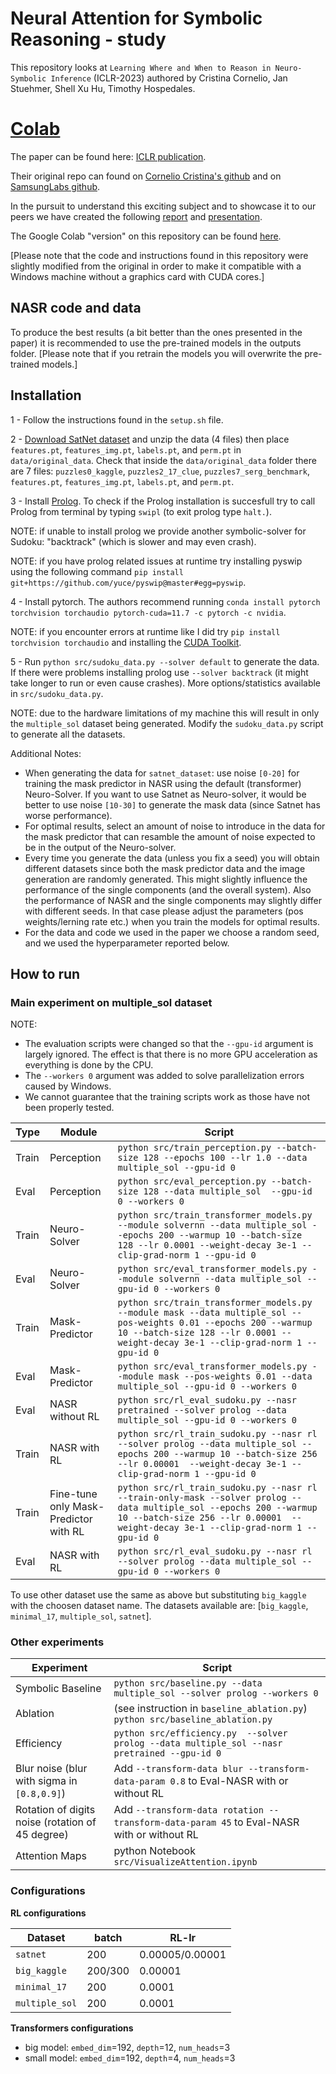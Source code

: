 #  Neural Attention for Symbolic Reasoning - study

This repository looks at ``Learning Where and When to Reason in Neuro-Symbolic Inference`` (ICLR-2023) authored by Cristina Cornelio, Jan Stuehmer, Shell Xu Hu, Timothy Hospedales.

# [Colab](https://colab.research.google.com/drive/15S9Thy-ey9mPQDrQaby0p7AujHajXort#scrollTo=99V1kPyhEtQm)

The paper can be found here: [ICLR publication](https://openreview.net/forum?id=en9V5F8PR-).

Their original repo can found on [Cornelio Cristina's github](https://github.com/corneliocristina/NASR) and on [SamsungLabs github](https://github.com/SamsungLabs/NASR).

In the pursuit to understand this exciting subject and to showcase it to our peers we have created the following [report](https://github.com/justnicu/NASR-study/blob/main/A%20Study%20on%20the%20Neural%20Attention%20for%20Symbolic%20Reasoning%20Architecture.pdf) and [presentation](https://github.com/justnicu/NASR-study/blob/main/NASR.pptx).

The Google Colab "version" on this repository can be found [here]().

[Please note that the code and instructions found in this repository were slightly modified from the original in order to make it compatible with a Windows machine without a graphics card with CUDA cores.]

## NASR code and data
To produce the best results (a bit better than the ones presented in the paper) it is recommended to use the pre-trained models in the outputs folder. [Please note that if you retrain the models you will overwrite the pre-trained models.]

## Installation
1 - Follow the instructions found in the ``setup.sh`` file.

2 - [Download SatNet dataset](https://powei.tw/sudoku.zip) and unzip the data (4 files) then place `features.pt`, `features_img.pt`, `labels.pt`, and `perm.pt` in `data/original_data`.
Check that inside the ``data/original_data`` folder there are 7 files: `puzzles0_kaggle`, `puzzles2_17_clue`, `puzzles7_serg_benchmark`, `features.pt`, `features_img.pt`, `labels.pt`, and `perm.pt`.

3 - Install [Prolog](https://www.swi-prolog.org/Download.html). To check if the Prolog installation is succesfull try to call Prolog from terminal by typing ``swipl`` (to exit prolog type ``halt.``).

NOTE: if unable to install prolog we provide another symbolic-solver for Sudoku: "backtrack" (which is slower and may even crash).

NOTE: if you have prolog related issues at runtime try installing pyswip using the following command ``pip install git+https://github.com/yuce/pyswip@master#egg=pyswip``.

4 - Install pytorch. The authors recommend running ``conda install pytorch torchvision torchaudio pytorch-cuda=11.7 -c pytorch -c nvidia``.

NOTE: if you encounter errors at runtime like I did try ``pip install torchvision torchaudio`` and installing the [CUDA Toolkit](https://developer.nvidia.com/cuda-downloads?target_os=Windows).

5 - Run ``python src/sudoku_data.py --solver default`` to generate the data. If there were problems installing prolog use ``--solver backtrack`` (it might take longer to run or even cause crashes). More options/statistics available in ``src/sudoku_data.py``.

NOTE: due to the hardware limitations of my machine this will result in only the ``multiple_sol`` dataset being generated. Modify the ``sudoku_data.py`` script to generate all the datasets. 

Additional Notes:

* When generating the data for `satnet_dataset`: use noise `[0-20]` for training the mask predictor in NASR using the default (transformer) Neuro-Solver. If you want to use Satnet as Neuro-solver, it would be better to use noise `[10-30]` to generate the mask data (since Satnet has worse performance).
* For optimal results, select an amount of noise to introduce in the data for the mask predictor that can resamble the amount of noise expected to be in the output of the Neuro-solver.
* Every time you generate the data (unless you fix a seed) you will obtain different datasets since both the mask predictor data and the image generation are randomly generated. This might slightly influence the performance of the single components (and the overall system). Also the performance of NASR and the single components may slightly differ with different seeds. In that case please adjust the parameters (pos weights/lerning rate etc.) when you train the models for optimal results.
* For the data and code we used in the paper we choose a random seed, and we used the hyperparameter reported below.

## How to run

### Main experiment on multiple_sol dataset

NOTE: 
* The evaluation scripts were changed so that the ``--gpu-id`` argument is largely ignored. The effect is that there is no more GPU acceleration as everything is done by the CPU.
* The ``--workers 0`` argument was added to solve parallelization errors caused by Windows.
* We cannot guarantee that the training scripts work as those have not been properly tested.

| Type | Module | Script |
| --- | --- | --- |
| Train  | Perception | `python src/train_perception.py --batch-size 128 --epochs 100 --lr 1.0 --data multiple_sol --gpu-id 0` |
| Eval  | Perception  | `python src/eval_perception.py --batch-size 128 --data multiple_sol  --gpu-id 0 --workers 0` |
| Train  | Neuro-Solver | `python src/train_transformer_models.py --module solvernn --data multiple_sol --epochs 200 --warmup 10 --batch-size 128 --lr 0.0001 --weight-decay 3e-1 --clip-grad-norm 1 --gpu-id 0` |
| Eval  | Neuro-Solver | `python src/eval_transformer_models.py --module solvernn --data multiple_sol --gpu-id 0 --workers 0` |
| Train  | Mask-Predictor | `python src/train_transformer_models.py --module mask --data multiple_sol --pos-weights 0.01 --epochs 200 --warmup 10 --batch-size 128 --lr 0.0001 --weight-decay 3e-1 --clip-grad-norm 1 --gpu-id 0` |
| Eval | Mask-Predictor | `python src/eval_transformer_models.py --module mask --pos-weights 0.01 --data multiple_sol --gpu-id 0 --workers 0`|
| Eval | NASR without RL| `python src/rl_eval_sudoku.py --nasr pretrained --solver prolog --data multiple_sol --gpu-id 0 --workers 0`|
| Train | NASR with RL | `python src/rl_train_sudoku.py --nasr rl --solver prolog --data multiple_sol --epochs 200 --warmup 10 --batch-size 256 --lr 0.00001  --weight-decay 3e-1 --clip-grad-norm 1 --gpu-id 0`|
| Train | Fine-tune only Mask-Predictor with RL | `python src/rl_train_sudoku.py --nasr rl --train-only-mask --solver prolog --data multiple_sol --epochs 200 --warmup 10 --batch-size 256 --lr 0.00001  --weight-decay 3e-1 --clip-grad-norm 1 --gpu-id 0`|
| Eval | NASR with RL  |`python src/rl_eval_sudoku.py --nasr rl --solver prolog --data multiple_sol --gpu-id 0 --workers 0` |

To use other dataset use the same as above but substituting `big_kaggle` with the choosen dataset name.
The datasets available are: [`big_kaggle`, `minimal_17`, `multiple_sol`, `satnet`].

### Other experiments

| Experiment | Script |
| --- | --- |
| Symbolic Baseline | `python src/baseline.py --data multiple_sol --solver prolog --workers 0` |
| Ablation | (see instruction in `baseline_ablation.py`) `python src/baseline_ablation.py` |
| Efficiency | `python src/efficiency.py  --solver prolog --data multiple_sol --nasr pretrained --gpu-id 0` |
| Blur noise (blur with sigma in `[0.8,0.9]`) | Add `--transform-data blur --transform-data-param 0.8` to Eval-NASR with or without RL |
| Rotation of digits noise (rotation of 45 degree) | Add `--transform-data rotation --transform-data-param 45`  to Eval-NASR with or without RL |
| Attention Maps | python Notebook `src/VisualizeAttention.ipynb`|


### Configurations

**RL configurations**

| Dataset | batch | RL-lr |
| --- |---| --- |
| `satnet` | 200 | 0.00005/0.00001 |
| `big_kaggle` | 200/300 | 0.00001 |
| `minimal_17` | 200 | 0.0001 |
| `multiple_sol` | 200 | 0.0001 |

**Transformers configurations**

* big model: `embed_dim`=192, `depth`=12, `num_heads`=3
* small model: `embed_dim`=192, `depth`=4, `num_heads`=3




